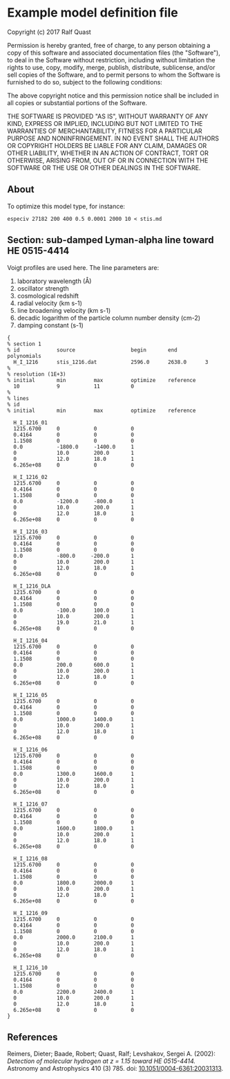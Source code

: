 # Example model definition file
 
Copyright (c) 2017 Ralf Quast

Permission is hereby granted, free of charge, to any person obtaining a copy
of this software and associated documentation files (the "Software"), to deal
in the Software without restriction, including without limitation the rights
to use, copy, modify, merge, publish, distribute, sublicense, and/or sell
copies of the Software, and to permit persons to whom the Software is
furnished to do so, subject to the following conditions:

The above copyright notice and this permission notice shall be included in all
copies or substantial portions of the Software.

THE SOFTWARE IS PROVIDED "AS IS", WITHOUT WARRANTY OF ANY KIND, EXPRESS OR
IMPLIED, INCLUDING BUT NOT LIMITED TO THE WARRANTIES OF MERCHANTABILITY,
FITNESS FOR A PARTICULAR PURPOSE AND NONINFRINGEMENT. IN NO EVENT SHALL THE
AUTHORS OR COPYRIGHT HOLDERS BE LIABLE FOR ANY CLAIM, DAMAGES OR OTHER
LIABILITY, WHETHER IN AN ACTION OF CONTRACT, TORT OR OTHERWISE, ARISING FROM,
OUT OF OR IN CONNECTION WITH THE SOFTWARE OR THE USE OR OTHER DEALINGS IN THE
SOFTWARE.

## About

To optimize this model type, for instance:

    especiv 27182 200 400 0.5 0.0001 2000 10 < stis.md
    
## Section: sub-damped Lyman-alpha line toward HE 0515-4414

Voigt profiles are used here. The line parameters are:

1. laboratory wavelength (Å)
2. oscillator strength
3. cosmological redshift
4. radial velocity (km s-1)
5. line broadening velocity (km s-1)
6. decadic logarithm of the particle column number density (cm-2)
7. damping constant (s-1)

```
{
% section 1
% id            source                  begin       end         polynomials
  H_I_1216      stis_1216.dat           2596.0      2638.0      3
%
% resolution (1E+3)
% initial       min         max         optimize    reference
  10            9           11          0
%
% lines
% id
% initial       min         max         optimize    reference

  H_I_1216_01
  1215.6700     0           0           0
  0.4164        0           0           0
  1.1508        0           0           0
  0.0           -1800.0     -1400.0     1
  0             10.0        200.0       1
  0             12.0        18.0        1
  6.265e+08     0           0           0

  H_I_1216_02
  1215.6700     0           0           0
  0.4164        0           0           0
  1.1508        0           0           0
  0.0           -1200.0     -800.0      1
  0             10.0        200.0       1
  0             12.0        18.0        1
  6.265e+08     0           0           0

  H_I_1216_03
  1215.6700     0           0           0
  0.4164        0           0           0
  1.1508        0           0           0
  0.0           -800.0     -200.0       1
  0             10.0        200.0       1
  0             12.0        18.0        1
  6.265e+08     0           0           0

  H_I_1216_DLA
  1215.6700     0           0           0
  0.4164        0           0           0
  1.1508        0           0           0
  0.0           -100.0      100.0       1
  0             10.0        200.0       1
  0             19.0        21.0        1
  6.265e+08     0           0           0

  H_I_1216_04
  1215.6700     0           0           0
  0.4164        0           0           0
  1.1508        0           0           0
  0.0           200.0       600.0       1
  0             10.0        200.0       1
  0             12.0        18.0        1
  6.265e+08     0           0           0

  H_I_1216_05
  1215.6700     0           0           0
  0.4164        0           0           0
  1.1508        0           0           0
  0.0           1000.0      1400.0      1
  0             10.0        200.0       1
  0             12.0        18.0        1
  6.265e+08     0           0           0

  H_I_1216_06
  1215.6700     0           0           0
  0.4164        0           0           0
  1.1508        0           0           0
  0.0           1300.0      1600.0      1
  0             10.0        200.0       1
  0             12.0        18.0        1
  6.265e+08     0           0           0

  H_I_1216_07
  1215.6700     0           0           0
  0.4164        0           0           0
  1.1508        0           0           0
  0.0           1600.0      1800.0      1
  0             10.0        200.0       1
  0             12.0        18.0        1
  6.265e+08     0           0           0

  H_I_1216_08
  1215.6700     0           0           0
  0.4164        0           0           0
  1.1508        0           0           0
  0.0           1800.0      2000.0      1
  0             10.0        200.0       1
  0             12.0        18.0        1
  6.265e+08     0           0           0

  H_I_1216_09
  1215.6700     0           0           0
  0.4164        0           0           0
  1.1508        0           0           0
  0.0           2000.0      2100.0      1
  0             10.0        200.0       1
  0             12.0        18.0        1
  6.265e+08     0           0           0

  H_I_1216_10
  1215.6700     0           0           0
  0.4164        0           0           0
  1.1508        0           0           0
  0.0           2200.0      2400.0      1
  0             10.0        200.0       1
  0             12.0        18.0        1
  6.265e+08     0           0           0
}
```

## References

Reimers, Dieter; Baade, Robert; Quast, Ralf; Levshakov, Sergei A. (2002): *Detection of molecular hydrogen at z = 1.15 toward HE 0515-4414.* 
Astronomy and Astrophysics 410 (3) 785. doi: [10.1051/0004-6361:20031313](http://dx.doi.org/10.1051/0004-6361:20031313).
